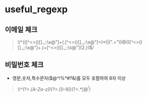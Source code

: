 # useful_regexp

## 이메일 체크
> !/^(([^<>()\[\]\.,;:\s@\"]+(\.[^<>()\[\]\.,;:\s@\"]+)*)|(\".+\"))@(([^<>()[\]\.,;:\s@\"]+\.)+[^<>()[\]\.,;:\s@\"]{2,})$/

## 비밀번호 체크 
- 영문,숫자,특수문자($@^!%*#?&)를 모두 포함하여 8자 이상
> !/^(?=.*[A-Za-z])(?=.*[0-9])(?=.*[$@^!%*#?&]).{8,50}$/